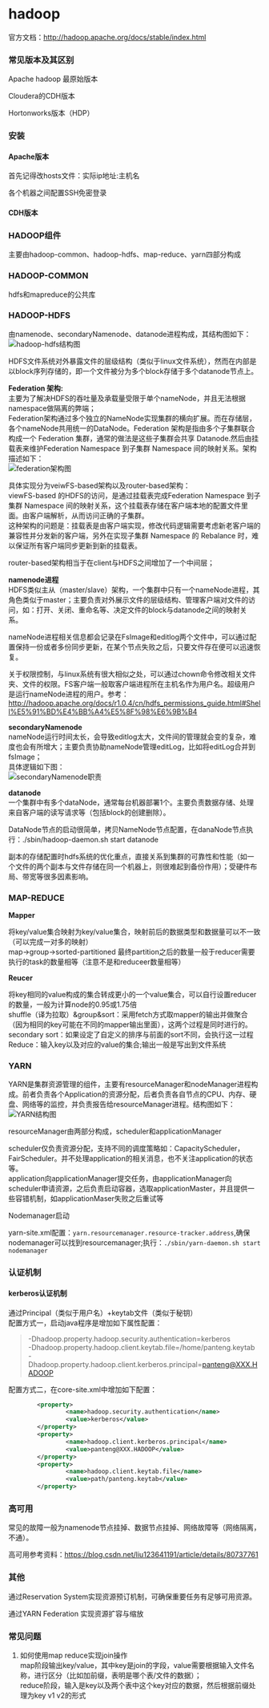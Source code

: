 hadoop
====
官方文档：http://hadoop.apache.org/docs/stable/index.html
### 常见版本及其区别
Apache hadoop 最原始版本

Cloudera的CDH版本

Hortonworks版本（HDP）

### 安装
#### Apache版本
首先记得改hosts文件：实际ip地址:主机名

各个机器之间配置SSH免密登录

#### CDH版本

### HADOOP组件
主要由hadoop-common、hadoop-hdfs、map-reduce、yarn四部分构成

### HADOOP-COMMON
hdfs和mapreduce的公共库

### HADOOP-HDFS
由namenode、secondaryNamenode、datanode进程构成，其结构图如下：<br>
![hadoop-hdfs结构图](/docs/bigData/images/1-1.jpg)

HDFS文件系统对外暴露文件的层级结构（类似于linux文件系统），然而在内部是以block序列存储的，即一个文件被分为多个block存储于多个datanode节点上。

**Federation 架构:**<br>
主要为了解决HDFS的吞吐量及承载量受限于单个nameNode，并且无法根据namespace做隔离的弊端；<br>
Federation架构通过多个独立的NameNode实现集群的横向扩展。而在存储层，各个nameNode共用统一的DataNode。Federation 架构是指由多个子集群联合构成一个 Federation 集群，通常的做法是这些子集群会共享 Datanode.然后由挂载表来维护Federation Namespace 到子集群 Namespace 间的映射关系。架构描述如下：<br>
![federation架构图](/docs/bigData/images/1-3.jpg)

具体实现分为veiwFS-based架构以及router-based架构：<br>
viewFS-based 的HDFS的访问，是通过挂载表完成Federation Namespace 到子集群 Namespace 间的映射关系，这个挂载表存储在客户端本地的配置文件里面。由客户端解析，从而访问正确的子集群。<br>
这种架构的问题是：挂载表是由客户端实现，修改代码逻辑需要考虑新老客户端的兼容性并分发新的客户端，另外在实现子集群 Namespace 的 Rebalance 时，难以保证所有客户端同步更新到新的挂载表。

router-based架构相当于在client与HDFS之间增加了一个中间层；

**namenode进程**<br>
HDFS类似主从（master/slave）架构，一个集群中只有一个nameNode进程，其角色类似于master；主要负责对外展示文件的层级结构、管理客户端对文件的访问，如：打开、关闭、重命名等、决定文件的block与datanode之间的映射关系。

nameNode进程相关信息都会记录在FsImage和editlog两个文件中，可以通过配置保持一份或者多份同步更新，在某个节点失败之后，只要文件存在便可以迅速恢复。

关于权限控制，与linux系统有很大相似之处，可以通过chown命令修改相关文件夹、文件的权限。FS客户端一般取客户端进程所在主机名作为用户名。超级用户是运行nameNode进程的用户。参考：http://hadoop.apache.org/docs/r1.0.4/cn/hdfs_permissions_guide.html#Shell%E5%91%BD%E4%BB%A4%E5%8F%98%E6%9B%B4

**secondaryNamenode**<br>
nameNode运行时间太长，会导致editlog太大，文件间的管理就会变的复杂，难度也会有所增大；主要负责协助nameNode管理editLog，比如将editLog合并到fsImage；<br>
具体逻辑如下图：<br>
![secondaryNamenode职责](/docs/bigData/images/1-4.jpg)

**datanode**<br>
一个集群中有多个dataNode，通常每台机器部署1个。主要负责数据存储、处理来自客户端的读写请求等（包括block的创建删除）。

DataNode节点的启动很简单，拷贝NameNode节点配置，在danaNode节点执行：./sbin/hadoop-daemon.sh start datanode

副本的存储配置时hdfs系统的优化重点，直接关系到集群的可靠性和性能（如一个文件的两个副本与文件存储在同一个机器上，则很难起到备份作用）；受硬件布局、带宽等很多因素影响。

### MAP-REDUCE
**Mapper**

将key/value集合映射为key/value集合，映射前后的数据类型和数据量可以不一致（可以完成一对多的映射）<br>
map->group->sorted-partitioned 最终partition之后的数量一般于reducer需要执行的task的数量相等（注意不是和reduceer数量相等）

**Reucer**

将key相同的value构成的集合转成更小的一个value集合，可以自行设置reducer的数量，一般为计算node的0.95或1.75倍<br>
	shuffle（译为拉取）&group&sort：采用fetch方式取mapper的输出并做聚合（因为相同的key可能在不同的mapper输出里面），这两个过程是同时进行的。<br>
	secondary sort：如果设定了自定义的排序与前面的sort不同，会执行这一过程<br>
	Reduce：输入key以及对应的value的集合;输出一般是写出到文件系统

### YARN
YARN是集群资源管理的组件，主要有resourceManager和nodeManager进程构成。前者负责各个Application的资源分配，后者负责各自节点的CPU、内存、硬盘、网络等的监控，并负责报告给resourceManager进程。结构图如下：<br>
![YARN结构图](/docs/bigData/images/1-2.jpg)<br>

resourceManager由两部分构成，scheduler和applicationManager

scheduler仅负责资源分配，支持不同的调度策略如：CapacityScheduler，FairScheduler。并不处理application的相关消息，也不关注application的状态等。<br>
application向applicationManager提交任务，由applicationManager向scheduler申请资源，之后负责启动容器，选取applicationMaster，并且提供一些容错机制，如applicationMaser失败之后重试等

Nodemanager启动

yarn-site.xml配置：``` yarn.resourcemanager.resource-tracker.address ```,确保nodemanager可以找到resourcemanager;执行：``` ./sbin/yarn-daemon.sh start nodemanager ```

### 认证机制
#### kerberos认证机制
通过Principal（类似于用户名）+keytab文件（类似于秘钥）<br>
配置方式一，启动java程序是增加如下属性配置：
>-Dhadoop.property.hadoop.security.authentication=kerberos<br>
-Dhadoop.property.hadoop.client.keytab.file=/home/panteng.keytab<br>
-Dhadoop.property.hadoop.client.kerberos.principal=panteng@XXX.HADOOP

配置方式二，在core-site.xml中增加如下配置：<br>
```xml
  		<property>
    			<name>hadoop.security.authentication</name>
    			<value>kerberos</value>
  		</property>
  		<property>
    			<name>hadoop.client.kerberos.principal</name>
    			<value>panteng@XXX.HADOOP</value>
  		</property>
  		<property>
    			<name>hadoop.client.keytab.file</name>
    			<value>path/panteng.keytab</value>
  		</property>
```

### 高可用
常见的故障一般为namenode节点挂掉、数据节点挂掉、网络故障等（网络隔离，不通）。

高可用参考资料：https://blog.csdn.net/liu123641191/article/details/80737761

### 其他
通过Reservation System实现资源预订机制，可确保重要任务有足够可用资源。

通过YARN Federation 实现资源扩容与缩放

### 常见问题
1. 如何使用map reduce实现join操作<br>
map阶段输出key/value，其中key是join的字段，value需要根据输入文件名称，进行区分（比如加前缀，表明是哪个表/文件的数据）；<br>
reduce阶段，输入是key以及两个表中这个key对应的数据，然后根据前缀处理为key v1 v2的形式
